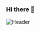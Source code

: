 ### Hi there 👋
![Header](https://user-images.githubusercontent.com/28369586/152299304-16f805c0-bd39-49a0-aca9-cc12b2f783b2.png)

<!--
**MMMamich/MMMamich** is a ✨ _special_ ✨ repository because its `README.md` (this file) appears on your GitHub profile.

Here are some ideas to get you started:

- 🔭 I’m currently working on ...
- 🌱 I’m currently learning ...
- 👯 I’m looking to collaborate on ...
- 🤔 I’m looking for help with ...!

- 💬 Ask me about ...
- 📫 How to reach me: ...
- 😄 Pronouns: ...
- ⚡ Fun fact: ...
-->
